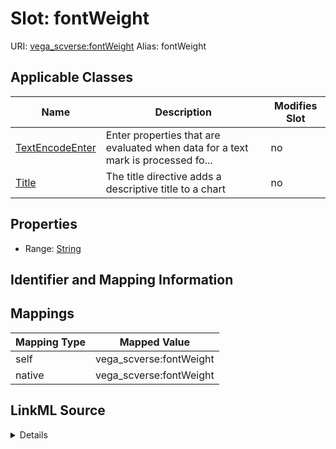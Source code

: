 

# Slot: fontWeight 



URI: [vega_scverse:fontWeight](https://w3id.org/scverse/vega-scverse/fontWeight)
Alias: fontWeight

<!-- no inheritance hierarchy -->





## Applicable Classes

| Name | Description | Modifies Slot |
| --- | --- | --- |
| [TextEncodeEnter](TextEncodeEnter.md) | Enter properties that are evaluated when data for a text mark is processed fo... |  no  |
| [Title](Title.md) | The title directive adds a descriptive title to a chart |  no  |







## Properties

* Range: [String](String.md)





## Identifier and Mapping Information








## Mappings

| Mapping Type | Mapped Value |
| ---  | ---  |
| self | vega_scverse:fontWeight |
| native | vega_scverse:fontWeight |




## LinkML Source

<details>
```yaml
name: fontWeight
alias: fontWeight
domain_of:
- Title
- TextEncodeEnter
range: string

```
</details>